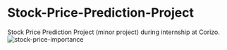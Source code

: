# Stock-Price-Prediction-Project
Stock Price Prediction Project (minor project) during internship at Corizo.
![stock-price-importance](https://user-images.githubusercontent.com/124032180/220273386-e23528d5-94d6-472a-9390-45ff1d9ba0df.jpg)
